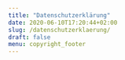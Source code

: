 ```yaml
---
title: "Datenschutzerklärung"
date: 2020-06-10T17:20:44+02:00
slug: /datenschutzerklaerung/
draft: false
menu: copyright_footer
---
```


